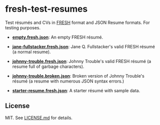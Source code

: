 fresh-test-resumes
==================
Test résumés and CVs in [FRESH][f] format and JSON Resume formats. For testing
purposes.

- [**empty.fresh.json**][e]: An empty FRESH résumé.

- [**jane-fullstacker.fresh.json**][jq]: Jane Q. Fullstacker's valid FRESH
résumé (a normal resume).

- [**johnny-trouble.fresh.json**][jt]: Johnny Trouble's valid FRESH résumé (a
resume full of garbage characters).

- [**johnny-trouble.broken.json**][jtb]: Broken version of Johnny Trouble's
résumé (a resume with numerous JSON syntax errors.)

- [**starter-resume.fresh.json**][s]: A starter résumé with sample data.

## License

MIT. See [LICENSE.md][lic] for details.

[e]: src/fresh/empty.json
[jq]: src/fresh/jane-fullstacker.json
[jt]: src/fresh/johnny-trouble.json
[jtb]: src/fresh/johnny-trouble.broken.json
[lic]: https://github.com/fluentdesk/fresh-test-resumes/blob/master/LICENSE.md
[f]: https://github.com/fluentdesk/FRESCA
[s]: src/fresh/starter-resume.json

